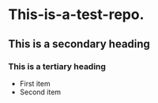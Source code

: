 # This-is-a-test-repo.
## This is a secondary heading
### This is a tertiary heading


* First item
* Second item
